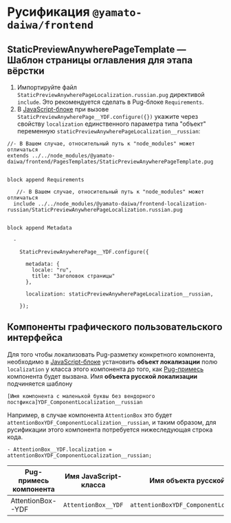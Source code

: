 # Русификация `@yamato-daiwa/frontend`

## StaticPreviewAnywherePageTemplate — Шаблон страницы оглавления для этапа вёрстки

1. Импортируйте файл `StaticPreviewAnywherePageLocalization.russian.pug` директивой `include`.
   Это рекомендуется сделать в Pug-блоке `Requirements`.
2. В [JavaScript-блоке](https://pugjs.org/language/code.html) при вызове `StaticPreviewAnywherePage__YDF.configure({})` 
   укажите через свойству `localization` единственного параметра типа "объект" переменную 
  `staticPreviewAnywherePageLocalization__russian`:  

```pug
//- В Вашем случае, относительный путь к "node_modules" может отличаться 
extends ../../node_modules/@yamato-daiwa/frontend/PagesTemplates/StaticPreviewAnywherePageTemplate.pug


block append Requirements

   //- В Вашем случае, относительный путь к "node_modules" может отличаться
  include ../../node_modules/@yamato-daiwa/frontend-localization-russian/StaticPreviewAnywherePageLocalization.russian.pug
    

block append Metadata

  -

    StaticPreviewAnywherePage__YDF.configure({

      metadata: {
        locale: "ru",
        title: "Заголовок страницы"
      },

      localization: staticPreviewAnywherePageLocalization__russian,

    });
```


## Компоненты графического пользовательского интерфейса

Для того чтобы локализовать Pug-разметку конкретного компонента, необходимо в
   [JavaScript-блоке](https://pugjs.org/language/code.html) установить **объект локализации** полю `localization` у 
   класса этого компонента до того, как [Pug-примесь](https://pugjs.org/language/mixins.html) компонента будет 
   вызвана.
Имя **объекта русской локализации** подчиняется шаблону

```
[Имя компонента с маленькой буквы без вендорного постфикса]YDF_ComponentLocalization__russian
```

Например, в случае компонента `AttentionBox` это будет `attentionBoxYDF_ComponentLocalization__russian`, и таким образом,
  для русификации этого компонента потребуется нижеследующая строка кода.

```pug
- AttentionBox__YDF.localization = attentionBoxYDF_ComponentLocalization__russian;
```

| Pug-примесь компонента    | Имя JavaScript-класса | Имя объекта русской локализации                          |
|---------------------------|-----------------------|----------------------------------------------------------|
| AttentionBox--YDF         | `AttentionBox__YDF`   | `attentionBoxYDF_ComponentLocalization__russian`         |
